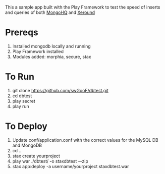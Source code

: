 This a sample app built with the Play Framework to test the speed of inserts and queries of both [MongoHQ](http://mongohq.com) and [Xeround](http://xeround.com)

Prereqs
=======

1. Installed mongodb locally and running
1. Play Framework installed
1. Modules added: morphia, secure, stax

To Run
=====

1. git clone https://github.com/swGooF/dbtest.git
1. cd dbtest
1. play secret
1. play run

To Deploy
=====

1. Update conf/application.conf with the correct values for the MySQL DB and MongoDB
1. cd ..
1. stax create yourproject
1. play war ./dbtest/ -o staxdbtest --zip
1. stax app:deploy -a username/yourproject staxdbtest.war 
